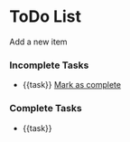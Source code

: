 ToDo List
=========

Add a new item

### Incomplete Tasks

-   {{task}} [Mark as complete](%7B%7B%20url_for('complete',%20task=task)%20%7D%7D)

### Complete Tasks

-   {{task}}
